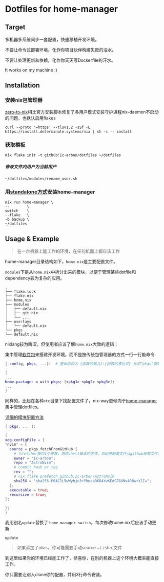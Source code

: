 # Dotfiles for home-manager

## Target

多机器多系统同步一套配置，快速移植开发环境。

不要让命令式部署环境，化作你项目伙伴构建失败的泪水。

不要让处理更新和依赖，化作你天天写Dockerfile的汗水。

It works on my machine :)

## Installation

### 安装nix包管理器

[zero-to-nix](https://zero-to-nix.com/)相比官方安装脚本修复了多用户模式安装守护进程nix-daemon不启动的问题，也默认启用flakes

```shell
curl --proto '=https' --tlsv1.2 -sSf -L https://install.determinate.systems/nix | sh -s -- install 
```
### 获取模板

```shell
nix flake init -t github:Ic-arbon/dotfiles ~/dotfiles
```
##### 修改文件内用户为当前用户
```shell
~/dotfiles/modules/rename_user.sh
```

### 用[standalone方式](https://nix-community.github.io/home-manager/index.xhtml#ch-nix-flakes)安装home-manager

```shell
nix run home-manager \
--        \
switch    \
--flake   \
-b backup \
~/dotfiles 
```

## Usage & Example

> 在一台机器上能工作的环境，在任何机器上都应该工作

home-manager目录结构如下，`home.nix`是主要配置文件。

`modules`下是从`home.nix`中拆分出来的模块，以便于管理某些dotfile和dependency较为复杂的应用。

```
.
├── flake.lock
├── flake.nix
├── home.nix
├── modules
│   ├── default.nix
│   ├── git.nix
│   └── ...
├── overlays
│   └── default.nix
└── pkgs
└── default.nix
```

nixlang较为晦涩，但使用者应该了解`home.nix`大致的逻辑：

集中管理[软件包](https://search.nixos.org/packages)来搭建开发环境，而不是按传统包管理器的方式一行一行敲命令

```nix
{ config, pkgs, ...}:  # 整体结构为 {函数的输入}:{函数的表达式} 比如“pkgs”就是函数的一个输入参数

{ 
...
home.packages = with pkgs; [<pkg1> <pkg2> <pkg3>];
...
}
```

同样的，比起在各种`etc`目录下找配置文件了，nix-way更倾向于[home-manager](https://home-manager-options.extranix.com/?query=&release=master)集中管理dotfiles。

[详细的模块配置方法](./modules/README.md)

```nix
{ pkgs, ... }: 

{
xdg.configFile = {
"nvim" = {
  source = pkgs.fetchFromGitHub {
    # 为fetcher提供4个参数，用非shell脚本的方式，自动把配置文件从github配置文件拉到本地
    owner = "Ic-arbon";
    repo = "AstroNvim";
    # commit hash or tag
    rev = "";
    # nix flake prefetch github:Ic-arbon/AstroNvim
    sha256 = "sha256-P6AC1L5wWybju3+Pkuca3KB4YwKEdG7GVNvAR8w+X1I=";
  };
  executable = true;
  recursive = true;
};

};
}
```

我用别名`update`替换了 `home-manager switch`，每次修改home.nix后应该手动更新

````shell
update
````

> 如果添加了alias，你可能需要手动source ~/.zshrc文件

到这里如果你的环境已经能工作了，恭喜你，在别的机器上这个环境大概率能直接工作。

你只需要让别人clone你的配置，并用3行命令安装。
